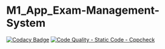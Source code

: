 # M1_App_Exam-Management-System
[![Codacy Badge](https://app.codacy.com/project/badge/Grade/514b9227232e4190b8624fbd17181560)](https://www.codacy.com/gh/rasika8999/M1_App_Exam-Management-System/dashboard?utm_source=github.com&amp;utm_medium=referral&amp;utm_content=rasika8999/M1_App_Exam-Management-System&amp;utm_campaign=Badge_Grade)
[![Code Quality - Static Code - Cppcheck](https://github.com/rasika8999/M1_App_Exam-Management-System/actions/workflows/cppcheck.yml/badge.svg)](https://github.com/rasika8999/M1_App_Exam-Management-System/actions/workflows/cppcheck.yml)
